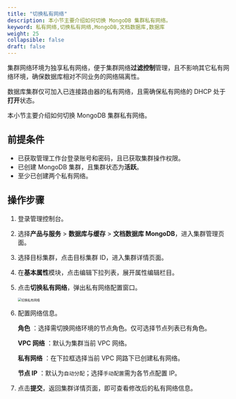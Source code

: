 ```yaml
---
title: "切换私有网络"
description: 本小节主要介绍如何切换 MongoDB 集群私有网络。 
keyword: 私有网络,切换私有网络,MongoDB,文档数据库,数据库
weight: 25
collapsible: false
draft: false
---
```



集群网络环境为独享私有网络，便于集群网络**过滤控制**管理，且不影响其它私有网络环境，确保数据库相对不同业务的网络隔离性。

数据库集群仅可加入已连接路由器的私有网络，且需确保私有网络的 DHCP 处于**打开**状态。

本小节主要介绍如何切换 MongoDB 集群私有网络。

## 前提条件

- 已获取管理工作台登录账号和密码，且已获取集群操作权限。
- 已创建 MongoDB 集群，且集群状态为**活跃**。
- 至少已创建两个私有网络。

## 操作步骤

1. 登录管理控制台。
2. 选择**产品与服务** > **数据库与缓存** > **文档数据库 MongoDB**，进入集群管理页面。
3. 选择目标集群，点击目标集群 ID，进入集群详情页面。
4. 在**基本属性**模块，点击编辑下拉列表，展开属性编辑栏目。
5. 点击**切换私有网络**，弹出私有网络配置窗口。
   
   <img src="../../../_images/change_vxnet.png" alt="切换私有网络" style="zoom:50%;" />

6. 配置网络信息。
   
   **角色** ：选择需切换网络环境的节点角色。仅可选择节点列表已有角色。

   **VPC 网络** ：默认为集群当前 VPC 网络。

   **私有网络** ：在下拉框选择当前 VPC 网路下已创建私有网络。
   
   **节点 IP** ：默认为`自动分配`；选择`手动配置`需为各节点配置 IP。
   
7. 点击**提交**，返回集群详情页面，即可查看修改后的私有网络信息。
